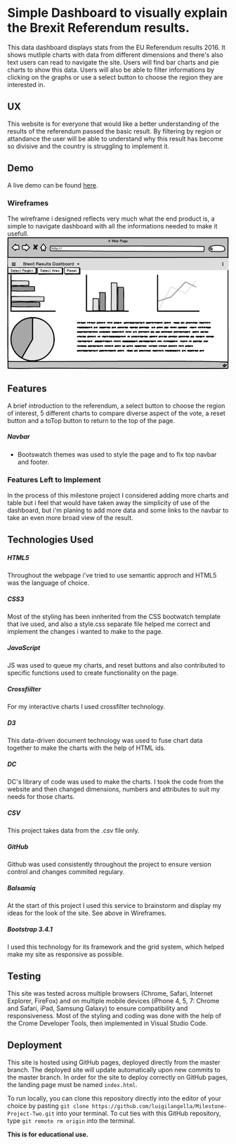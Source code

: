 # Simple Dashboard to visually explain the Brexit Referendum results.

This data dashboard displays stats from the EU Referendum results 2016.
It shows mutliple charts with data from different dimensions and there's also text users can read to navigate the site.
Users will find bar charts and  pie charts  to show this data. Users will also be able to filter informations by clicking on the graphs or use a select button to choose the region they are interested in.

## UX

This website is for everyone that would like a better understanding of the results of the referendum passed the basic result. By filtering by region or attandance the user will be able to understand why this result has become so divisive and the country is struggling to implement it.

## Demo
A live demo can be found [here](https://luigilangella.github.io/Milestone-Project-Two/).

### Wireframes

The wireframe i designed reflects very much what the end product is, a simple to navigate dashboard with all the informations needed to make it usefull.
![wireframe2.png](/mockup.png)

## Features
A brief introduction to the referendum, a select button to choose the region of interest, 5 different charts to compare diverse aspect of the vote, a reset button and a toTop button to return to the top of the page.

##### Navbar
* Bootswatch themes was used to style the page and to fix top navbar and footer.


### Features Left to Implement

In the process of this milestone project I considered adding more charts and table but i feel that would have taken away the simplicity of use of the dashboard, but i'm planing to add more data and some links to the navbar to take an even more broad view of the result.

## Technologies Used

##### HTML5
Throughout the webpage i've tried to use semantic approch and HTML5 was the language of choice.

##### CSS3
Most of the styling has been innherited from the CSS bootwatch template that ive used, and also a style.css separate file helped me correct and implement the changes i wanted to make to the page.

##### JavaScript 
JS was used to queue my charts, and reset buttons and also contributed to specific functions used to create functionality on the page.

##### Crossfiilter
For my interactive charts I used crossfilter technology.

##### D3
This data-driven document technology was used to fuse chart data together to make the charts with the help of HTML ids.

##### DC
DC's library of code was used to make the charts. I took the code from the website and then changed dimensions, numbers and 
attributes to suit my needs for those charts.

##### CSV
This project takes data from the .csv file only.

##### GitHub
Github was used consistently throughout the project to ensure version control and changes commited regulary.

##### Balsamiq
At the start of this project I used this service to brainstorm and display my ideas for the look of the site. See above in Wireframes.

##### Bootstrap 3.4.1
I used this technology for its framework and the grid system, which helped make my site as responsive as possible.

## Testing
 This site was tested across multiple browsers (Chrome, Safari, Internet Explorer, FireFox) and on multiple mobile devices (iPhone 4, 5, 7: Chrome and Safari, iPad, Samsung Galaxy) to ensure compatibility and responsiveness. Most of the styling and coding was done with the help of the Crome Developer Tools, then implemented in Visual Studio Code.

## Deployment
This site is hosted using GitHub pages, deployed directly from the master branch. The deployed site will update automatically upon new commits to the master branch. In order for the site to deploy correctly on GitHub pages, the landing page must be named `index.html`.

To run locally, you can clone this repository directly into the editor of your choice by pasting `git clone https://github.com/luigilangella/Milestone-Project-Two.git` into your terminal. To cut ties with this GitHub repository, type `git remote rm origin` into the terminal.

**This is for educational use.** 